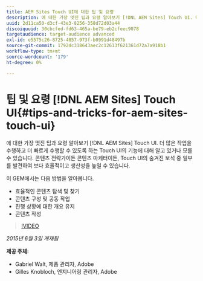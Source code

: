 ```yaml
---
title: AEM Sites Touch UI에 대한 팁 및 요령
description: 에 대한 가장 멋진 팁과 요령 알아보기 [!DNL AEM Sites] Touch UI. 더 많은 작업을 수행하고 더 빠르게 수행할 수 있도록 하는 Touch UI의 기능에 대해 알고 있거나 모를 수 있습니다. 콘텐츠 전략가이든 콘텐츠 마케터이든, Touch UI의 숨겨진 보석 중 일부를 발견하여 보다 효율적이고 생산성을 높일 수 있습니다.
uuid: 2d11ca50-d3cf-43e3-8256-358d72d03a44
discoiquuid: 30cbcfed-fd63-465a-be79-eb2cfeec9078
targetaudience: target-audience advanced
exl-id: e5575c26-8725-4857-973f-b0991d48497b
source-git-commit: 1792dc318643aec2c12613f621361d72a7a918b1
workflow-type: tm+mt
source-wordcount: '179'
ht-degree: 0%

---
```


# 팁 및 요령 [!DNL AEM Sites] Touch UI{#tips-and-tricks-for-aem-sites-touch-ui}

에 대한 가장 멋진 팁과 요령 알아보기 [!DNL AEM Sites] Touch UI. 더 많은 작업을 수행하고 더 빠르게 수행할 수 있도록 하는 Touch UI의 기능에 대해 알고 있거나 모를 수 있습니다. 콘텐츠 전략가이든 콘텐츠 마케터이든, Touch UI의 숨겨진 보석 중 일부를 발견하여 보다 효율적이고 생산성을 높일 수 있습니다.

이 GEM에서는 다음 방법을 알아봅니다.

* 효율적인 콘텐츠 탐색 및 찾기
* 콘텐츠 구성 및 공동 작업
* 진행 상황에 대한 개요 유지
* 콘텐츠 작성

>[!VIDEO](https://video.tv.adobe.com/v/19377/?quality=9)

*2015년 6월 3일 게재됨*

**제공 주체:**

* Gabriel Walt, 제품 관리자, Adobe
* Gilles Knobloch, 엔지니어링 관리자, Adobe

<!--
[Get back to the Overview](https://helpx.adobe.com/experience-manager/kt/eseminars/gems/aem-index.html)
-->
